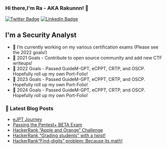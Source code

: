 ### Hi there,I'm Ra - AKA Rakunnn! 👋

[![Twitter Badge](https://img.shields.io/badge/Twitter-Profile-informational?style=flat&logo=twitter&logoColor=white&color=1CA2F1)](https://twitter.com/Rakunnn_ECE)
[![LinkedIn Badge](https://img.shields.io/badge/LinkedIn-Profile-informational?style=flat&logo=linkedin&logoColor=white&color=0D76A8)](https://www.linkedin.com/in/racoros/)


## I'm a Security Analyst
- 🔭 I’m currently working on my various certification exams (Please see the 2022 goals!)
- 🥅 2021 Goals - Contribute to open source community and add new CTF writeups!
- 🥅 2022 Goals - Passed GuideM-GPT, eCPPT, CRTP, and OSCP. Hopefully roll up my own Port-Folio!
- 🥅 2023 Goals - Passed GuideM-GPT, eCPPT, CRTP, and OSCP. Hopefully roll up my own Port-Folio!
- 🥅 2024 Goals - Passed GuideM-GPT, eCPPT, CRTP, and OSCP. Hopefully roll up my own Port-Folio!



### 📕 Latest Blog Posts
- [eJPT Journey](https://medium.com/@ronaldallancoros/ejpt-journey-4c41daf0834)
- [Passing the Pentest+ BETA Exam](https://medium.com/@ronaldallancoros/passing-the-pentest-beta-exam-9c67067babdf)
- [HackerRank “Apple and Orange” Challenge](https://medium.com/@ronaldallancoros/hackerrank-apple-and-orange-challenge-43379daa7f6a)
- [HackerRank “Grading students” with a twist!](https://medium.com/@ronaldallancoros/hackerrank-grading-students-with-a-twist-be56cfb7e706)
- [HackerRank“Find-digits” problem: Because its math!](https://medium.com/@ronaldallancoros/hackerrank-find-digits-problem-because-its-math-4ccd9d60aeb4)

